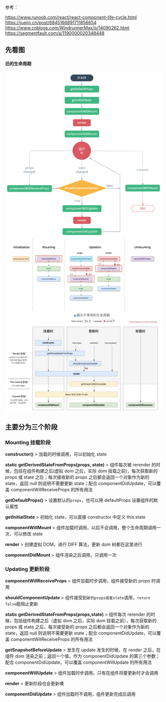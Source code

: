 参考：

https://www.runoob.com/react/react-component-life-cycle.html
https://juejin.cn/post/6845166891711856654
https://www.cnblogs.com/WindrunnerMax/p/14090262.html
https://segmentfault.com/a/1190000020348448

## 先看图

#### 旧的生命周期

![16react lifecycle](./old-LifeCycle.png)
![oldcycle](./oldcycle.jpg)
![newcycle](./new-cycle.png)

## 主要分为三个阶段

### Mounting 挂载阶段

**constructor()** > 加载的时候调用，可以初始化 state

**static getDerivedStateFromProps(props, state)** > 组件每次被 rerender 的时候，包括在组件构建之后(虚拟 dom 之后，实际 dom 挂载之前)，每次获取新的 props 或 state 之后；每次接收新的 props 之后都会返回一个对象作为新的 state，返回 null 则说明不需要更新 state；配合 componentDidUpdate，可以覆盖 componentWillReceiveProps 的所有用法

**getDefaultProps()** > 设置默认的`props`，也可以用 defaultProps 设置组件的默认属性

**getInitialState** > 初始化 state，可以直接 constructor 中定义 this.state

**componentWillMount** > 组件加载时调用，以后不会调用，整个生命周期调用一次，可以修改 state

**render** > 创建虚拟 DOM，进行 DIFF 算法，更新 dom 树都在这里进行

**componentDidMount** > 组件渲染之后调用，只调用一次

### Updating 更新阶段

**componentWillReceiveProps** > 组件加载时步调用，组件接受新的 props 时调用

**shouldComponentUpdate** > 组件接受到`新的props或者state`调用，`return false`能阻止更新

**static getDerivedStateFromProps(props,state)** > 组件每次 rerender 的时候，包括组件构建之后（虚拟 dom 之后，实际 dom 挂载之前），每次获取新的 props 或 state 之后，每次接受新的 props 之后都会返回一个对象作为新的 state，返回 null 则说明不需要更新 state；配合 componentDidUpdate，可以覆盖 componentWillReceiveProps 的所有用法

**getSnapshotBeforeUpdate** > 发生在 update 发生的时候，在 render 之后，在组件 dom 渲染之前；返回一个值，作为 componentDidUpdate 的第三个参数；配合 componentDidUpdate，可以覆盖 componentWillUpdate 的所有用法

**componentWillUpdate** > 组件加载时步调用，只有在组件将要更新时才会调用

**render** > 更新阶段也会更新噢

**componentDidUpdate** > 组件加载时不调用，组件更新完成后调用
